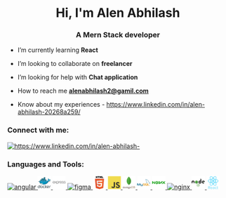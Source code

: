 <h1 align="center">Hi, I'm Alen Abhilash</h1>
<h3 align="center">A Mern Stack developer</h3>

-  I’m currently learning **React**

-  I’m looking to collaborate on **freelancer**

-  I’m looking for help with **Chat application**

-  How to reach me **alenabhilash2@gamil.com**

- Know about my experiences - https://www.linkedin.com/in/alen-abhilash-20268a259/

<h3 align="left">Connect with me:</h3>
<p align="left">
<a href="https://linkedin.com/in/https://www.linkedin.com/in/alen-abhilash-" target="blank"><img align="center" src="https://raw.githubusercontent.com/rahuldkjain/github-profile-readme-generator/master/src/images/icons/Social/linked-in-alt.svg" alt="https://www.linkedin.com/in/alen-abhilash-" height="20" width="20" /></a>
</p>

<h3 align="left">Languages and Tools:</h3>
<p align="left"> 
  <a href="https://angular.io" target="_blank" rel="noreferrer"> 
    <img src="https://angular.io/assets/images/logos/angular/angular.svg" alt="angular" height="30" width="30" /> 
  </a> 

  <a href="https://www.docker.com/" target="_blank" rel="noreferrer"> 
    <img src="https://raw.githubusercontent.com/devicons/devicon/master/icons/docker/docker-original-wordmark.svg" alt="docker" height="30" width="30"/> 
  </a> 
  <a href="https://expressjs.com" target="_blank" rel="noreferrer"> 
    <img src="https://raw.githubusercontent.com/devicons/devicon/master/icons/express/express-original-wordmark.svg" alt="express" height="30" width="30"/> 
  </a> 
  <a href="https://www.figma.com/" target="_blank" rel="noreferrer"> 
    <img src="https://www.vectorlogo.zone/logos/figma/figma-icon.svg" alt="figma" height="30" width="30"/> 
  </a> 
  <a href="https://www.w3.org/html/" target="_blank" rel="noreferrer"> 
    <img src="https://raw.githubusercontent.com/devicons/devicon/master/icons/html5/html5-original-wordmark.svg" alt="html5" height="30" width="30"/> 
  </a> 
  <a href="https://developer.mozilla.org/en-US/docs/Web/JavaScript" target="_blank" rel="noreferrer"> 
    <img src="https://raw.githubusercontent.com/devicons/devicon/master/icons/javascript/javascript-original.svg" alt="javascript" height="30" width="30""/> 
  </a> 
  <a href="https://www.mongodb.com/" target="_blank" rel="noreferrer"> 
    <img src="https://raw.githubusercontent.com/devicons/devicon/master/icons/mongodb/mongodb-original-wordmark.svg" alt="mongodb" height="30" width="30"/> 
  </a> 
  <a href="https://www.mysql.com/" target="_blank" rel="noreferrer"> 
    <img src="https://raw.githubusercontent.com/devicons/devicon/master/icons/mysql/mysql-original-wordmark.svg" alt="mysql" height="30" width="30"/> 
  </a> 
  <a href="https://www.nginx.com" target="_blank" rel="noreferrer"> 
    <img src="https://raw.githubusercontent.com/devicons/devicon/master/icons/nginx/nginx-original.svg" alt="nginx" height="30" width="30"> 
  </a> 
    <a href="https://www.heroku.com" target="_blank" rel="noreferrer"> 
    <img src="https://cdn.iconscout.com/icon/free/png-256/free-heroku-1-282458.png" alt="nginx" height="40" width="40"> 
  </a> 
  <a href="https://nodejs.org" target="_blank" rel="noreferrer"> 
    <img src="https://raw.githubusercontent.com/devicons/devicon/master/icons/nodejs/nodejs-original-wordmark.svg" alt="nodejs" height="30" width="30"/> 
  </a> 
  <a href="https://reactjs.org/" target="_blank" rel="noreferrer"> 
    <img src="https://raw.githubusercontent.com/devicons/devicon/master/icons/react/react-original-wordmark.svg" alt="react" height="30" width="30"/> 
  </a> 
</p>



